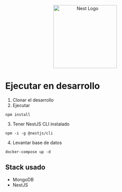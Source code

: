 <p align="center">
  <a href="http://nestjs.com/" target="blank"><img src="https://nestjs.com/img/logo-small.svg" width="200" alt="Nest Logo" /></a>
</p>

# Ejecutar en desarrollo

1. Clonar el desarrollo
2. Ejecutar
```
npm install 
```
3. Tener NestJS CLI instalado
```
npm -i -g @nestjs/cli
```

4. Levantar base de datos
```
docker-compose up -d
```



## Stack usado
* MongoDB
* NestJS
